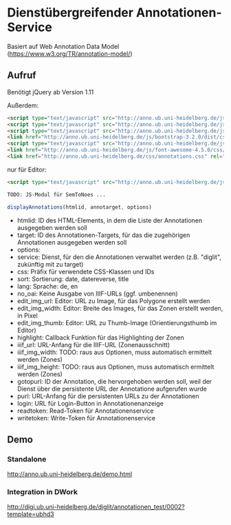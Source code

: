 # Dienstübergreifender Annotationen-Service 

Basiert auf Web Annotation Data Model (https://www.w3.org/TR/annotation-model/)

## Aufruf

Benötigt jQuery ab Version 1.11

Außerdem:

```html
<script type="text/javascript" src="http://anno.ub.uni-heidelberg.de/js/vue.js"></script>                                                                
<script type="text/javascript" src="http://anno.ub.uni-heidelberg.de/js/annotations.js"></script>                                                        
<script type="text/javascript" src="http://anno.ub.uni-heidelberg.de/js/js.cookie-2.1.2.min.js"></script>                                                
<link href="http://anno.ub.uni-heidelberg.de/js/bootstrap-3.2.0/dist/css/bootstrap.min.css" rel="stylesheet" type="text/css">                            
<script type="text/javascript" src="http://anno.ub.uni-heidelberg.de/js/bootstrap-3.2.0/dist/js/bootstrap.min.js"></script>                              
<link href="http://anno.ub.uni-heidelberg.de/js/font-awesome-4.5.0/css/font-awesome.min.css" rel="stylesheet" type="text/css">                           
<link href="http://anno.ub.uni-heidelberg.de/css/annotations.css" rel="stylesheet" type="text/css">                                                      
```

nur für Editor:

```html
<script type="text/javascript" src="http://anno.ub.uni-heidelberg.de/js/tinymce/tinymce.min.js"></script>

TODO: JS-Modul für SemToNoes ...
```

```js
displayAnnotations(htmlid, annotarget, options)
```

* htmlid: ID des HTML-Elements, in dem die Liste der Annotationen ausgegeben werden soll
* target: ID des Annotationen-Targets, für das die zugehörigen Annotationen ausgegeben werden soll
* options:
 * service: Dienst, für den die Annotationen verwaltet werden (z.B. "diglit", zukünftig mit zu target)
 * css: Präfix für verwendete CSS-Klassen und IDs
 * sort: Sortierung: date, datereverse, title
 * lang: Sprache: de, en
 * no_oai: Keine Ausgabe von IIIF-URLs (ggf. umbenennen)
 * edit_img_url: Editor: URL zu Image, für das Polygone erstellt werden
 * edit_img_width: Editor: Breite des Images, für das Zonen erstellt werden, in Pixel
 * edit_img_thumb: Editor: URL zu Thumb-Image (Orientierungsthumb im Editor)
 * highlight: Callback Funktion für das Highlighting der Zonen
 * iiif_url: URL-Anfang für die IIIF-URL (Zonenausschnitt)
 * iiif_img_width: TODO: raus aus Optionen, muss automatisch ermittelt werden (Zones)
 * iiif_img_height: TODO: raus aus Optionen, muss automatisch ermittelt werden (Zones)
 * gotopurl: ID der Annotation, die hervorgehoben werden soll, weil der Dienst über die persistente URL der Annotatione aufgerufen wurde
 * purl: URL-Anfang für die persistenten URLs zu der Annotationen
 * login: URL für Login-Button in Annotationenanzeige
 * readtoken: Read-Token für Annotationenservice
 * writetoken: Write-Token für Annotationenservice


## Demo

### Standalone
http://anno.ub.uni-heidelberg.de/demo.html

### Integration in DWork

http://digi.ub.uni-heidelberg.de/diglit/annotationen_test/0002?template=ubhd3
